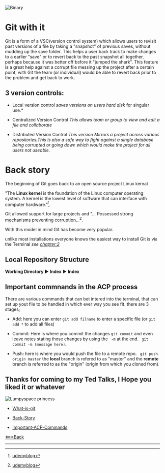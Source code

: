 ![Binary](https://external-content.duckduckgo.com/iu/?u=https%3A%2F%2Ftse3.mm.bing.net%2Fth%3Fid%3DOIP.FKTdx7odngCs3P3WlteO1gHaFj%26pid%3DApi&f=1)


# Git with it
Git is a form of a VSC(version control system) which allows users to revisit past versions of a file by taking a "snapshot" of previous saves, without mudding up the save folder. This helps a user back track to make changes to a earlier "save" or to revert back to the past snapshot all together, perhaps because it was better off before it "jumped the shark". This feature is a great help against a corrupt file messing up the project after a certain point, with Git the team (or individual) would be able to revert back prior to the problem and get back to work.


## 3 version controls:

- Local version control *saves versions on users hard disk* for singular use.*

- Centralized Version Control *This allows team or group to view and edit a file and collaborate*

- Distributed Version Control *This version Mirrors a project across various repositories.This is also a safe way to fight against a single database being corrupted or going down which would make the project for all users not useable.*


# Back story
The beginning of Git goes back to an open source project Linux kernal

 "The **Linux kernel** is the foundation of the Linux computer operating system. A kernel is the lowest level of software that can interface with computer hardware."[^1].
 
  Git allowed support for large projects and "... Possessed strong  mechanisms preventing corruption...[^2]. 
  
  With this model in mind Git has become very popular.


unlike most installations everyone knows the easiest way to install Git is via the Terminal *see [chapter:2](class2.md)*

## Local Repository Structure

**Working Directory** :arrow_forward: **Index** :arrow_forward: **Index**


## Important commnands in the ACP process

There are various commands that can bet intered into the terminal, that can set up yout file to be handled in which ever way you see fit. there are 3 stages;
- Add: here you can enter ``git add filname`` to enter a specific file (or ``git add *`` to add all files)

- Commit: Here is where you commit the changes ``git commit`` and even leave notes stating those changes by using the `` -m`` at the end. `` git commit -m (message here)``.

- Push: here is where you would push the file to a remote repo. `` git push origin master``
 the **local** branch is refered to as "master" and the **remote** branch is referred to as the "origin" (origin from which you cloned from). 

[^1]: [udemyblog](https://blog.udemy.com/git-tutorial-a-comprehensive-guide)
[^2]: [udemyblog](https://blog.udemy.com/git-tutorial-a-comprehensive-guide)
  
## Thanks for coming to my Ted Talks, I Hope you liked it or whatever

![Lumpyspace princess](https://external-content.duckduckgo.com/iu/?u=https%3A%2F%2Ftse2.mm.bing.net%2Fth%3Fid%3DOIP.6PAncSKEhn0tqzgPGxRY1AAAAA%26pid%3DApi&f=1)



- [What-is-git](#git-with-it)

- [Back-Story](#back-story)

- [Important-ACP-Commands](#important-commnands-in-the-acp-process)




[<===Back](README.md)

*****
